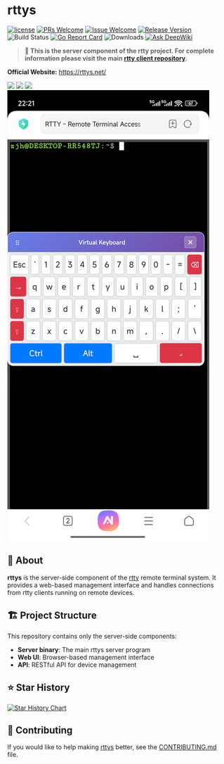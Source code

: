 # rttys

[1]: https://img.shields.io/badge/license-MIT-brightgreen.svg?style=plastic
[2]: /LICENSE
[3]: https://img.shields.io/badge/PRs-welcome-brightgreen.svg?style=plastic
[4]: https://github.com/zhaojh329/rttys/pulls
[5]: https://img.shields.io/badge/Issues-welcome-brightgreen.svg?style=plastic
[6]: https://github.com/zhaojh329/rttys/issues/new
[7]: https://img.shields.io/badge/release-5.4.1-blue.svg?style=plastic
[8]: https://github.com/zhaojh329/rttys/releases
[9]: https://github.com/zhaojh329/rttys/workflows/build/badge.svg
[10]: https://img.shields.io/github/downloads/zhaojh329/rttys/total
[12]: https://deepwiki.com/badge.svg
[13]: https://deepwiki.com/zhaojh329/rttys
[14]: https://goreportcard.com/badge/github.com/zhaojh329/rttys/v5
[15]: https://goreportcard.com/report/github.com/zhaojh329/rttys/v5

[![license][1]][2]
[![PRs Welcome][3]][4]
[![Issue Welcome][5]][6]
[![Release Version][7]][8]
![Build Status][9]
[![Go Report Card][14]][15]
![Downloads][10]
[![Ask DeepWiki][12]][13]

> **🔗 This is the server component of the rtty project. For complete information please visit the main [rtty client repository](https://github.com/zhaojh329/rtty).**

**Official Website:** https://rttys.net/

![](/img/terminal.gif)
![](/img/file.gif)
![](/img/web.gif)
![](/img/virtual-keyboard.jpg)

## 📖 About

**rttys** is the server-side component of the [rtty](https://github.com/zhaojh329/rtty) remote terminal system. It provides a web-based management interface and handles connections from rtty clients running on remote devices.

## 🏗️ Project Structure

This repository contains only the server-side components:
- **Server binary**: The main rttys server program
- **Web UI**: Browser-based management interface
- **API**: RESTful API for device management

## ⭐ Star History
[![Star History Chart](https://api.star-history.com/svg?repos=zhaojh329/rttys&type=Date)](https://www.star-history.com/#zhaojh329/rttys&Date)

## 🤝 Contributing
If you would like to help making [rttys](https://github.com/zhaojh329/rttys) better,
see the [CONTRIBUTING.md](https://github.com/zhaojh329/rttys/blob/master/CONTRIBUTING.md) file.
